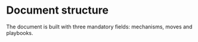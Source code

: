# Document structure
The document is built with three mandatory fields: mechanisms, moves and playbooks.
